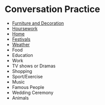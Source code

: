 
Conversation Practice
========================

- [Furniture and Decoration](10_Speaking/01.1_Furniture_Decoration.md)
- [Hoursework](10_Speaking/01.2_housework.md)
- [Home](10_Speaking/01.3_Home.md)
- [Festivals](10_Speaking/04.3_festivals.md)
- [Weather](10_Speaking/08.1_weather.md)
- Food
- Education
- Work
- TV shows or Dramas
- Shopping
- Sport/Exercise
- Music
- Famous People
- Wedding Ceremony
- Animals


